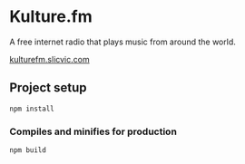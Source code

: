 # Kulture.fm

A free internet radio that plays music from around the world.

[kulturefm.slicvic.com](http://kulturefm.slicvic.com)

## Project setup

```
npm install
```

### Compiles and minifies for production

```
npm build
```
